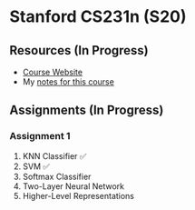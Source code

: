 # Stanford CS231n (S20)

## Resources (In Progress)

- [Course Website](https://cs231n.github.io/)
- My [notes for this course](https://www.notion.so/namitadongre/CS231N-0da194e189c744788c83425693c24557)

## Assignments (In Progress)
### Assignment 1

1. KNN Classifier :white_check_mark:
2. SVM :white_check_mark:
3. Softmax Classifier
4. Two-Layer Neural Network
5. Higher-Level Representations



